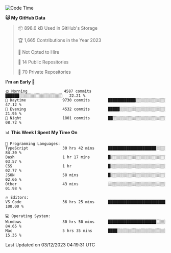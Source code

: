 <!--START_SECTION:waka-->
![Code Time](http://img.shields.io/badge/Code%20Time-4%2C977%20hrs%202%20mins-blue)

**🐱 My GitHub Data** 

> 📦 898.6 kB Used in GitHub's Storage 
 > 
> 🏆 1,665 Contributions in the Year 2023
 > 
> 🚫 Not Opted to Hire
 > 
> 📜 14 Public Repositories 
 > 
> 🔑 70 Private Repositories 
 > 
**I'm an Early 🐤** 

```text
🌞 Morning                4587 commits        ██████░░░░░░░░░░░░░░░░░░░   22.21 % 
🌆 Daytime                9730 commits        ████████████░░░░░░░░░░░░░   47.12 % 
🌃 Evening                4532 commits        █████░░░░░░░░░░░░░░░░░░░░   21.95 % 
🌙 Night                  1801 commits        ██░░░░░░░░░░░░░░░░░░░░░░░   08.72 % 
```


📊 **This Week I Spent My Time On** 

```text
💬 Programming Languages: 
TypeScript               30 hrs 42 mins      █████████████████████░░░░   84.30 % 
Bash                     1 hr 17 mins        █░░░░░░░░░░░░░░░░░░░░░░░░   03.57 % 
CSS                      1 hr                █░░░░░░░░░░░░░░░░░░░░░░░░   02.77 % 
JSON                     58 mins             █░░░░░░░░░░░░░░░░░░░░░░░░   02.66 % 
Other                    43 mins             ░░░░░░░░░░░░░░░░░░░░░░░░░   01.98 % 

🔥 Editors: 
VS Code                  36 hrs 25 mins      █████████████████████████   100.00 % 

💻 Operating System: 
Windows                  30 hrs 50 mins      █████████████████████░░░░   84.65 % 
Mac                      5 hrs 35 mins       ████░░░░░░░░░░░░░░░░░░░░░   15.35 % 
```


 Last Updated on 03/12/2023 04:19:31 UTC
<!--END_SECTION:waka-->

